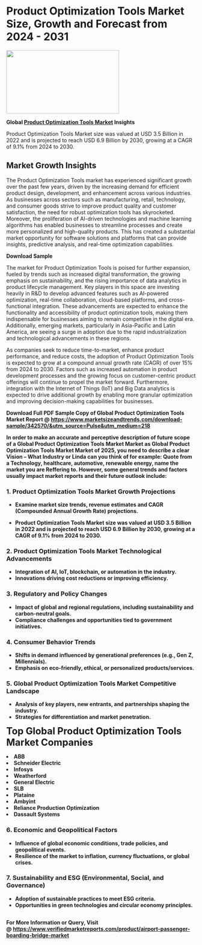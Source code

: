 <H1>Product Optimization Tools Market Size, Growth and Forecast from 2024 - 2031</H1><img class="aligncenter size-medium wp-image-584254" src="https://thirdeyenews.in/wp-content/uploads/2024/09/Global-Market-Research-300x168.jpeg" alt="" width="300" height="168" /><p><strong>Global&nbsp;<a href="https://www.marketsizeandtrends.com/download-sample/342570/&amp;utm_source=Pulse&amp;utm_medium=218">Product Optimization Tools Market</a> Insights</strong></p><p>Product Optimization Tools Market size was valued at USD 3.5 Billion in 2022 and is projected to reach USD 6.9 Billion by 2030, growing at a CAGR of 9.1% from 2024 to 2030.</p><p><h2>Market Growth Insights</h2> <p>The Product Optimization Tools market has experienced significant growth over the past few years, driven by the increasing demand for efficient product design, development, and enhancement across various industries. As businesses across sectors such as manufacturing, retail, technology, and consumer goods strive to improve product quality and customer satisfaction, the need for robust optimization tools has skyrocketed. Moreover, the proliferation of AI-driven technologies and machine learning algorithms has enabled businesses to streamline processes and create more personalized and high-quality products. This has created a substantial market opportunity for software solutions and platforms that can provide insights, predictive analysis, and real-time optimization capabilities.</p> <p><strong>Download Sample</strong></p> <p>The market for Product Optimization Tools is poised for further expansion, fueled by trends such as increased digital transformation, the growing emphasis on sustainability, and the rising importance of data analytics in product lifecycle management. Key players in this space are investing heavily in R&D to develop advanced features such as AI-powered optimization, real-time collaboration, cloud-based platforms, and cross-functional integration. These advancements are expected to enhance the functionality and accessibility of product optimization tools, making them indispensable for businesses aiming to remain competitive in the digital era. Additionally, emerging markets, particularly in Asia-Pacific and Latin America, are seeing a surge in adoption due to the rapid industrialization and technological advancements in these regions.</p> <p>As companies seek to reduce time-to-market, enhance product performance, and reduce costs, the adoption of Product Optimization Tools is expected to grow at a compound annual growth rate (CAGR) of over 15% from 2024 to 2030. Factors such as increased automation in product development processes and the growing focus on customer-centric product offerings will continue to propel the market forward. Furthermore, integration with the Internet of Things (IoT) and Big Data analytics is expected to drive additional growth by enabling more granular optimization and improving decision-making capabilities for businesses.</p> <p><strong></p><p><span class=""><strong>Download Full PDF Sample Copy of Global Product Optimization Tools Market Report</strong> @ <a href="https://www.marketsizeandtrends.com/download-sample/342570/&amp;utm_source=Pulse&amp;utm_medium=218" target="_blank">https://www.marketsizeandtrends.com/download-sample/342570/&amp;utm_source=Pulse&amp;utm_medium=218</a></span></p><p>In order to make an accurate and perceptive description of future scope of a Global&nbsp;Product Optimization Tools Market Market as Global&nbsp;Product Optimization Tools Market Market of 2025, you need to describe a clear Vision &ndash; What Industry or Linda can you think of for example: Quote from a Technology, healthcare, automotive, renewable energy, name the market you are Reffering to. However, some general trends and factors usually impact market reports and their future outlook include:</p><h3>1.&nbsp;<strong>Product Optimization Tools Market Growth Projections</strong></h3><ul><li>Examine market size trends, revenue estimates and CAGR (Compounded Annual Growth Rate) projections.</li><li><p>Product Optimization Tools Market size was valued at USD 3.5 Billion in 2022 and is projected to reach USD 6.9 Billion by 2030, growing at a CAGR of 9.1% from 2024 to 2030.</p></li></ul><h3>2.&nbsp;<strong>Product Optimization Tools Market Technological Advancements</strong></h3><ul><li>Integration of AI, IoT, blockchain, or automation in the industry.</li><li>Innovations driving cost reductions or improving efficiency.</li></ul><h3>3.&nbsp;<strong>Regulatory and Policy Changes</strong></h3><ul><li>Impact of global and regional regulations, including sustainability and carbon-neutral goals.</li><li>Compliance challenges and opportunities tied to government initiatives.</li></ul><h3>4.&nbsp;<strong>Consumer Behavior Trends</strong></h3><ul><li>Shifts in demand influenced by generational preferences (e.g., Gen Z, Millennials).</li><li>Emphasis on eco-friendly, ethical, or personalized products/services.</li></ul><h3>5.&nbsp;<strong>Global Product Optimization Tools Market Competitive Landscape</strong></h3><ul><li>Analysis of key players, new entrants, and partnerships shaping the industry.</li><li>Strategies for differentiation and market penetration.</li></ul><p data-pm-slice="1 1 []"><span style="color: inherit; font-family: inherit; font-size: 25px;">Top Global Product Optimization Tools Market Companies</span></p><div class="" data-test-id=""><p><li>ABB</li><li> Schneider Electric</li><li> Infosys</li><li> Weatherford</li><li> General Electric</li><li> SLB</li><li> Plataine</li><li> Ambyint</li><li> Reliance Production Optimization</li><li> Dassault Systems</li></p></div><h3>6.&nbsp;<strong>Economic and Geopolitical Factors</strong></h3><ul><li>Influence of global economic conditions, trade policies, and geopolitical events.</li><li>Resilience of the market to inflation, currency fluctuations, or global crises.</li></ul><h3>7.&nbsp;<strong>Sustainability and ESG (Environmental, Social, and Governance)</strong></h3><ul><li>Adoption of sustainable practices to meet ESG criteria.</li><li>Opportunities in green technologies and circular economy principles.</li></ul><h2><strong style="font-size: 14px;">For More Information or Query, Visit @&nbsp;</strong><a style="background-color: #ffffff; font-size: 14px;" href="https://www.marketsizeandtrends.com/report/product-optimization-tools-market/" target="_blank">https://www.verifiedmarketreports.com/product/airport-passenger-boarding-bridge-market</a></h2>
